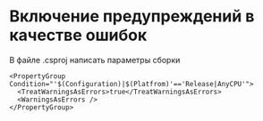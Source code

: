 # Включение предупреждений в качестве ошибок
В файле .csproj написать параметры сборки
```
<PropertyGroup Condition="'$(Configuration)|$(Platfrom)'=='Release|AnyCPU'">
  <TreatWarningsAsErrors>true</TreatWarningsAsErrors>
  <WarningsAsErrors />
</PropertyGroup>
```
